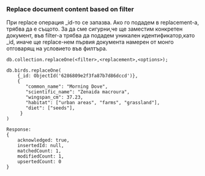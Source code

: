 ### Replace document content based on filter

При replace операция _id-то се запазва. Ако го подадем в replacement-a, трябва да е същото.
За да сме сигурни,че ще заместим конкретен документ, във filter-a трябва да подадем уникален идентификатор,като _id, иначе ще replace-нем първия документа намерен от монго отговарящ на условието във филтъра.

    db.collection.replaceOne(<filter>,<replacement>,<options>);

    db.birds.replaceOne(
        {_id: ObjectId('6286809e2f3fa87b7d86dccd')},
        {
           "common_name": "Morning Dove",
           "scientific_name": "Zenaida macroura",
           "wingspan_cm": 37.23,
           "habitat": ["urban areas", "farms", "grassland"],
           "diet": ["seeds"],
         }
    )

    Response:
    {
        acknowledged: true,
        insertedId: null,
        matchedCount: 1,
        modifiedCount: 1,
        upsertedCount: 0
    }

